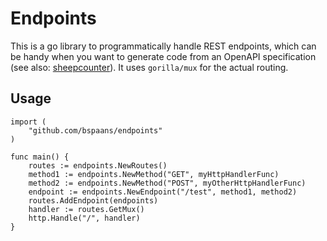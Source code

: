 # Endpoints

This is a go library to programmatically handle REST endpoints, which can be
handy when you want to generate code from an OpenAPI specification (see also:
[sheepcounter](https://github.com/bspaans/sheepcounter)). It uses `gorilla/mux`
for the actual routing.


## Usage


```
import (
	"github.com/bspaans/endpoints"
)

func main() {
    routes := endpoints.NewRoutes()
    method1 := endpoints.NewMethod("GET", myHttpHandlerFunc)
    method2 := endpoints.NewMethod("POST", myOtherHttpHandlerFunc)
    endpoint := endpoints.NewEndpoint("/test", method1, method2)
    routes.AddEndpoint(endpoints)
    handler := routes.GetMux()
    http.Handle("/", handler)
}
```
